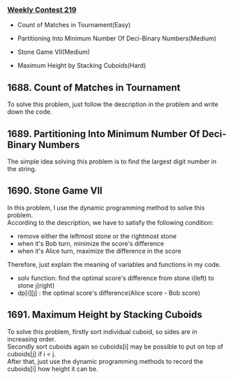 ### [Weekly Contest 219](https://leetcode.com/contest/weekly-contest-219)

- Count of Matches in Tournament(Easy)

- Partitioning Into Minimum Number Of Deci-Binary Numbers(Medium)

- Stone Game VII(Medium)

- Maximum Height by Stacking Cuboids(Hard)

## 1688. Count of Matches in Tournament
To solve this problem, just follow the description in the problem and write down the code.

## 1689. Partitioning Into Minimum Number Of Deci-Binary Numbers
The simple idea solving this problem is to find the largest digit number in the string.

## 1690. Stone Game VII

In this problem, I use the dynamic programming method to solve this problem.<br>
According to the description, we have to satisfy the following condition:
- remove either the leftmost stone or the rightmost stone
- when it's Bob turn, minimize the score's difference
- when it's Alice turn, maximize the difference in the score

Therefore, just explain the meaning of variables and functions in my code.
- solv function: find the optimal score's difference from stone i(left) to stone j(right)
- dp[i][j] : the optimal score's difference(Alice score - Bob score) 

## 1691. Maximum Height by Stacking Cuboids
To solve this problem, firstly sort individual cuboid, so sides are in increasing order.<br>
Secondly sort cuboids again so cuboids[i] may be possible to put on top of cuboids[j] if i < j.<br>
After that, just use the dynamic programming methods to record the cuboids[i] how height it can be.
